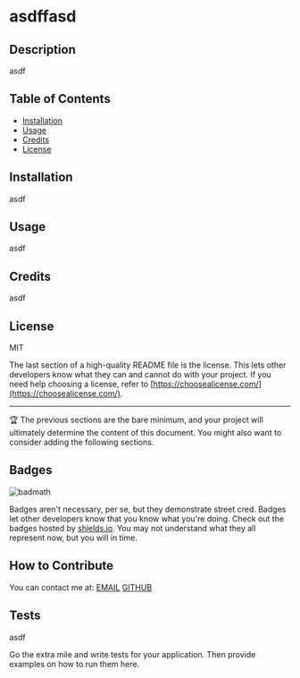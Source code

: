 # asdffasd

  ## Description
  asdf 
  ## Table of Contents
  
  - [Installation](#installation)
  - [Usage](#usage)
  - [Credits](#credits)
  - [License](#license)
  
  ## Installation 
  asdf
  
  ## Usage
  asdf
  
  ## Credits
  asdf
  
  ## License
  MIT

  The last section of a high-quality README file is the license. This lets other developers know what they can and cannot do with your project. If you need help choosing a license, refer to [https://choosealicense.com/](https://choosealicense.com/).
  
  ---
  
  🏆 The previous sections are the bare minimum, and your project will ultimately determine the content of this document. You might also want to consider adding the following sections.
  
  ## Badges
  
  ![badmath](https://img.shields.io/github/languages/top/lernantino/badmath)
  
  Badges aren't necessary, per se, but they demonstrate street cred. Badges let other developers know that you know what you're doing. Check out the badges hosted by [shields.io](https://shields.io/). You may not understand what they all represent now, but you will in time.
  
  ## How to Contribute
  
  You can contact me at:
  [EMAIL](mailto:{data.email})
  [GITHUB](https://github.com/{data.github})

  ## Tests
  asdf
  
  Go the extra mile and write tests for your application. Then provide examples on how to run them here.
